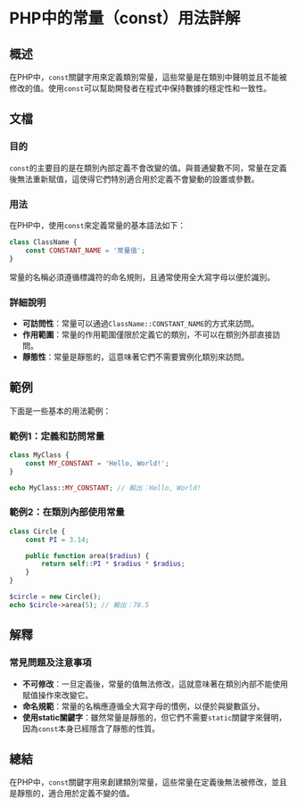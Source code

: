 <!--
Meta Description: # PHP中的常量（const）用法詳解 ## 概述 在PHP中，`const`關鍵字用來定義類別常量，這些常量是在類別中聲明並且不能被修改的值。使用`const`可以幫助開發者在程式中保持數據的穩定性和一致性。 ## 文檔 ### 目的 `const`的主要目的是在類別內部定義不會改變的值。與普通...
Meta Keywords: const, circle, 在php中, php, class
-->

# PHP中的常量（const）用法詳解

## 概述
在PHP中，`const`關鍵字用來定義類別常量，這些常量是在類別中聲明並且不能被修改的值。使用`const`可以幫助開發者在程式中保持數據的穩定性和一致性。

## 文檔
### 目的
`const`的主要目的是在類別內部定義不會改變的值。與普通變數不同，常量在定義後無法重新賦值，這使得它們特別適合用於定義不會變動的設置或參數。

### 用法
在PHP中，使用`const`來定義常量的基本語法如下：
```php
class ClassName {
    const CONSTANT_NAME = '常量值';
}
```
常量的名稱必須遵循標識符的命名規則，且通常使用全大寫字母以便於識別。

### 詳細說明
- **可訪問性**：常量可以通過`ClassName::CONSTANT_NAME`的方式來訪問。
- **作用範圍**：常量的作用範圍僅限於定義它的類別，不可以在類別外部直接訪問。
- **靜態性**：常量是靜態的，這意味著它們不需要實例化類別來訪問。

## 範例
下面是一些基本的用法範例：

### 範例1：定義和訪問常量
```php
class MyClass {
    const MY_CONSTANT = 'Hello, World!';
}

echo MyClass::MY_CONSTANT; // 輸出：Hello, World!
```

### 範例2：在類別內部使用常量
```php
class Circle {
    const PI = 3.14;

    public function area($radius) {
        return self::PI * $radius * $radius;
    }
}

$circle = new Circle();
echo $circle->area(5); // 輸出：78.5
```

## 解釋
### 常見問題及注意事項
- **不可修改**：一旦定義後，常量的值無法修改，這就意味著在類別內部不能使用賦值操作來改變它。
- **命名規範**：常量的名稱應遵循全大寫字母的慣例，以便於與變數區分。
- **使用static關鍵字**：雖然常量是靜態的，但它們不需要`static`關鍵字來聲明，因為`const`本身已經隱含了靜態的性質。

## 總結
在PHP中，`const`關鍵字用來創建類別常量，這些常量在定義後無法被修改，並且是靜態的，適合用於定義不變的值。